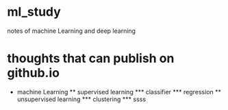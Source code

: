 # ml_study
notes of machine Learning and deep learning
# thoughts that can publish on github.io
* machine Learning
** supervised learning
*** classifier
*** regression
** unsupervised learning
*** clustering
*** ssss 